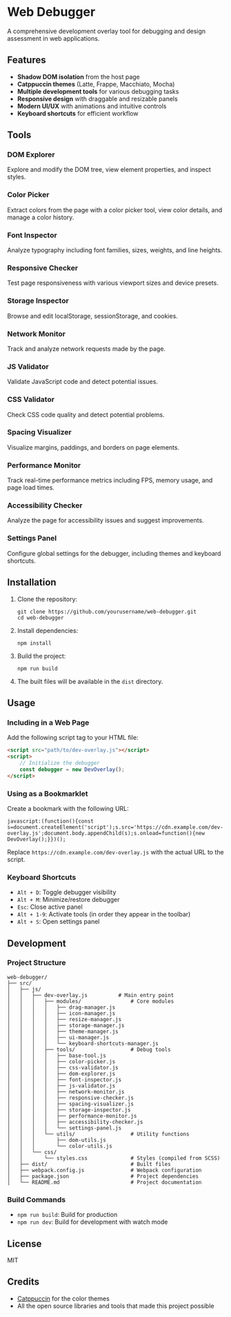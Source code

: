 # Web Debugger

A comprehensive development overlay tool for debugging and design assessment in web applications.

## Features

-   **Shadow DOM isolation** from the host page
-   **Catppuccin themes** (Latte, Frappe, Macchiato, Mocha)
-   **Multiple development tools** for various debugging tasks
-   **Responsive design** with draggable and resizable panels
-   **Modern UI/UX** with animations and intuitive controls
-   **Keyboard shortcuts** for efficient workflow

## Tools

### DOM Explorer

Explore and modify the DOM tree, view element properties, and inspect styles.

### Color Picker

Extract colors from the page with a color picker tool, view color details, and manage a color history.

### Font Inspector

Analyze typography including font families, sizes, weights, and line heights.

### Responsive Checker

Test page responsiveness with various viewport sizes and device presets.

### Storage Inspector

Browse and edit localStorage, sessionStorage, and cookies.

### Network Monitor

Track and analyze network requests made by the page.

### JS Validator

Validate JavaScript code and detect potential issues.

### CSS Validator

Check CSS code quality and detect potential problems.

### Spacing Visualizer

Visualize margins, paddings, and borders on page elements.

### Performance Monitor

Track real-time performance metrics including FPS, memory usage, and page load times.

### Accessibility Checker

Analyze the page for accessibility issues and suggest improvements.

### Settings Panel

Configure global settings for the debugger, including themes and keyboard shortcuts.

## Installation

1. Clone the repository:

    ```
    git clone https://github.com/yourusername/web-debugger.git
    cd web-debugger
    ```

2. Install dependencies:

    ```
    npm install
    ```

3. Build the project:

    ```
    npm run build
    ```

4. The built files will be available in the `dist` directory.

## Usage

### Including in a Web Page

Add the following script tag to your HTML file:

```html
<script src="path/to/dev-overlay.js"></script>
<script>
    // Initialize the debugger
    const debugger = new DevOverlay();
</script>
```

### Using as a Bookmarklet

Create a bookmark with the following URL:

```
javascript:(function(){const s=document.createElement('script');s.src='https://cdn.example.com/dev-overlay.js';document.body.appendChild(s);s.onload=function(){new DevOverlay();}})();
```

Replace `https://cdn.example.com/dev-overlay.js` with the actual URL to the script.

### Keyboard Shortcuts

-   `Alt + D`: Toggle debugger visibility
-   `Alt + M`: Minimize/restore debugger
-   `Esc`: Close active panel
-   `Alt + 1-9`: Activate tools (in order they appear in the toolbar)
-   `Alt + S`: Open settings panel

## Development

### Project Structure

```
web-debugger/
├── src/
│   ├── js/
│   │   ├── dev-overlay.js          # Main entry point
│   │   │   ├── modules/                # Core modules
│   │   │   │   ├── drag-manager.js
│   │   │   │   ├── icon-manager.js
│   │   │   │   ├── resize-manager.js
│   │   │   │   ├── storage-manager.js
│   │   │   │   ├── theme-manager.js
│   │   │   │   ├── ui-manager.js
│   │   │   │   └── keyboard-shortcuts-manager.js
│   │   │   ├── tools/                  # Debug tools
│   │   │   │   ├── base-tool.js
│   │   │   │   ├── color-picker.js
│   │   │   │   ├── css-validator.js
│   │   │   │   ├── dom-explorer.js
│   │   │   │   ├── font-inspector.js
│   │   │   │   ├── js-validator.js
│   │   │   │   ├── network-monitor.js
│   │   │   │   ├── responsive-checker.js
│   │   │   │   ├── spacing-visualizer.js
│   │   │   │   ├── storage-inspector.js
│   │   │   │   ├── performance-monitor.js
│   │   │   │   ├── accessibility-checker.js
│   │   │   │   └── settings-panel.js
│   │   │   └── utils/                  # Utility functions
│   │   │       ├── dom-utils.js
│   │   │       └── color-utils.js
│   │   └── css/
│   │       └── styles.css              # Styles (compiled from SCSS)
│   ├── dist/                           # Built files
│   ├── webpack.config.js               # Webpack configuration
│   ├── package.json                    # Project dependencies
│   └── README.md                       # Project documentation
```

### Build Commands

-   `npm run build`: Build for production
-   `npm run dev`: Build for development with watch mode

## License

MIT

## Credits

-   [Catppuccin](https://github.com/catppuccin/catppuccin) for the color themes
-   All the open source libraries and tools that made this project possible
